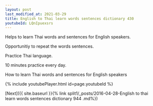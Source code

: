 ```yaml
---
layout: post
last_modified_at: 2021-03-29
title: English to Thai learn words sentences dictionary 430 
youtubeId: LQnIpuexsrs
---
```

 
 
Helps to learn Thai words and sentences for English speakers.

Opportunitiy to repeat the words sentences. 

Practice Thai language. 
 
10 minutes practice every day. 
 
How to learn Thai words and sentences for English speakers 
 
{% include youtubePlayer.html id=page.youtubeId %}
 
 
[Next]({{ site.baseurl }}{% link  split1/_posts/2016-04-28-English to thai learn words sentences dictionary 944 .md%})
 
